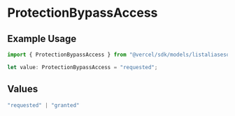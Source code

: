 # ProtectionBypassAccess

## Example Usage

```typescript
import { ProtectionBypassAccess } from "@vercel/sdk/models/listaliasesop.js";

let value: ProtectionBypassAccess = "requested";
```

## Values

```typescript
"requested" | "granted"
```